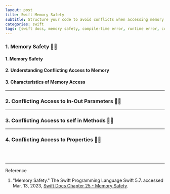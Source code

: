 ```yaml
---
layout: post
title: Swift Memory Safety
subtitle: Structure your code to avoid conflicts when accessing memory. 
categories: swift
tags: [swift docs, memory safety, compile-time error, runtime error, conflict, multiple accesses]
---
```


### 1. Memory Safety 👩‍💻

#### 1. Memory Safety

#### 2. Understanding Conflicting Access to Memory

#### 3. Characteristics of Memory Access

---

### 2. Conflicting Access to In-Out Parameters 👩‍💻

---

### 3. Conflicting Access to self in Methods 👩‍💻

---

### 4. Conflicting Access to Properties 👩‍💻


<br><br>


---
Reference

1. "Memory Safety." The Swift Programming Language Swift 5.7. accessed Mar. 13, 2023, [Swift Docs Chapter 25 - Memory Safety](https://docs.swift.org/swift-book/documentation/the-swift-programming-language/memorysafety).
